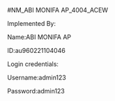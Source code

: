 #NM_ABI MONIFA AP_4004_ACEW

Implemented By:

Name:ABI MONIFA AP

ID:au960221104046

Login credentials:

Username:admin123

Password:admin123
